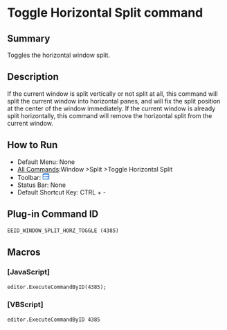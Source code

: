 # Toggle Horizontal Split command

## Summary

Toggles the horizontal window split.

## Description

If the current window is split vertically or not split at all, this command
will split the current window into horizontal panes, and will fix the split position
at the center of the window immediately. If the current window is already
split horizontally, this command will remove the horizontal split from the
current window.

## How to Run

- Default Menu: None
- [All Commands](../tools/all_commands):Window
\>Split \>Toggle Horizontal Split
- Toolbar: ![](../../images/windowsplithorzfix.gif)
- Status Bar: None
- Default Shortcut Key: CTRL + -

## Plug-in Command ID

```
EEID_WINDOW_SPLIT_HORZ_TOGGLE (4385)
```

## Macros

### \[JavaScript\]

```
editor.ExecuteCommandByID(4385);
```

### \[VBScript\]

```
editor.ExecuteCommandByID 4385
```
